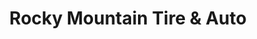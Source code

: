 ---
title: "Rocky Mountain Tire & Auto"
url: /broomfield/rocky-mountain-tire-and-auto/
shop: car repair
---